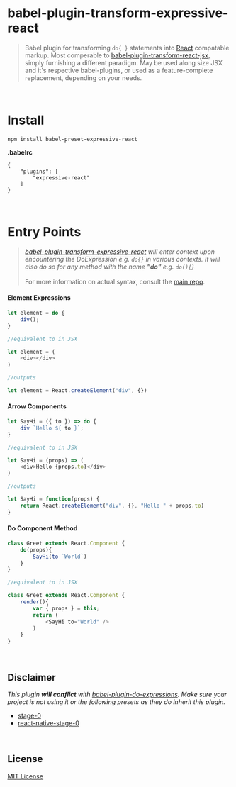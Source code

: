 # babel-plugin-transform-expressive-react

> Babel plugin for transforming `do{ }` statements into [React](https://github.com/facebook/react) compatable markup. Most comperable to [babel-plugin-transform-react-jsx](https://github.com/babel/babel/tree/master/packages/babel-plugin-transform-react-jsx), simply furnishing a different paradigm. May be used along size JSX and it's respective babel-plugins, or used as a feature-complete replacement, depending on your needs.

<br/>

# Install

```
npm install babel-preset-expressive-react
```

**.babelrc**

```
{
    "plugins": [
        "expressive-react"
    ]
}
```

<br/>

# Entry Points

> _[babel-plugin-transform-expressive-react](#babel-plugin-transform-expressive-react) will enter context upon encountering the DoExpression e.g. `do{}` in various contexts. It will also do so for any method with the name __"do"__ e.g. `do(){}`_ <br/><br/> For more information on actual syntax, consult the [main repo](https://github.com/gabeklein/expressive-react).


#### Element Expressions
```js
let element = do {
    div();
}

//equivalent to in JSX

let element = (
    <div></div>
)

//outputs

let element = React.createElement("div", {})
```

#### Arrow Components
```js
let SayHi = ({ to }) => do {
    div `Hello ${ to }`;
}

//equivalent to in JSX

let SayHi = (props) => (
    <div>Hello {props.to}</div>
)

//outputs

let SayHi = function(props) {
    return React.createElement("div", {}, "Hello " + props.to)
}
```

#### Do Component Method
```js
class Greet extends React.Component {
    do(props){
        SayHi(to `World`)
    }
}

//equivalent to in JSX

class Greet extends React.Component {
    render(){
        var { props } = this;
        return (
            <SayHi to="World" />
        )
    }
}
```

<br/>

## Disclaimer

<i>This plugin <b>will conflict</b> with [babel-plugin-do-expressions](https://babeljs.io/docs/plugins/transform-do-expressions/). 
Make sure your project is not using it or the following presets as they do inherit this plugin.</i>
 - [stage-0](https://babeljs.io/docs/plugins/preset-stage-0/)
 - [react-native-stage-0](https://github.com/skevy/babel-preset-react-native-stage-0)

<br/>

## License

[MIT License](http://opensource.org/licenses/MIT)